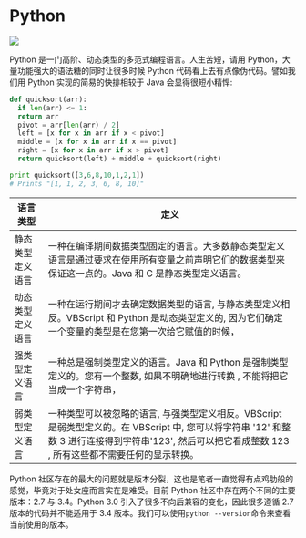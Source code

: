 # Python

![](https://realpython.com/learn/python-first-steps/images/pythonlogo.jpg)

Python 是一门高阶、动态类型的多范式编程语言。人生苦短，请用 Python，大量功能强大的语法糖的同时让很多时候 Python 代码看上去有点像伪代码。譬如我们用 Python 实现的简易的快排相较于 Java 会显得很短小精悍:

```py
def quicksort(arr):
  if len(arr) <= 1:
  return arr
  pivot = arr[len(arr) / 2]
  left = [x for x in arr if x < pivot]
  middle = [x for x in arr if x == pivot]
  right = [x for x in arr if x > pivot]
  return quicksort(left) + middle + quicksort(right)

print quicksort([3,6,8,10,1,2,1])
# Prints "[1, 1, 2, 3, 6, 8, 10]"
```

| 语言类型         | 定义                                                                                                                                                                                                   |
| ---------------- | ------------------------------------------------------------------------------------------------------------------------------------------------------------------------------------------------------ |
| 静态类型定义语言 | 一种在编译期间数据类型固定的语言。大多数静态类型定义语言是通过要求在使用所有变量之前声明它们的数据类型来保证这一点的。Java 和 C 是静态类型定义语言。                                                 |
| 动态类型定义语言 | 一种在运行期间才去确定数据类型的语言, 与静态类型定义相反。VBScript 和 Python 是动态类型定义的, 因为它们确定一个变量的类型是在您第一次给它赋值的时候，                                              |
| 强类型定义语言   | 一种总是强制类型定义的语言。Java 和 Python 是强制类型定义的。您有一个整数, 如果不明确地进行转换 , 不能将把它当成一个字符串，                                                                       |
| 弱类型定义语言   | 一种类型可以被忽略的语言, 与强类型定义相反。VBScript 是弱类型定义的。在 VBScript 中, 您可以将字符串 '12' 和整数 3 进行连接得到字符串'123', 然后可以把它看成整数 123 , 所有这些都不需要任何的显示转换。|

Python 社区存在的最大的问题就是版本分裂，这也是笔者一直觉得有点鸡肋般的感觉，毕竟对于处女座而言实在是难受。目前 Python 社区中存在两个不同的主要版本：2.7 与 3.4。Python 3.0 引入了很多不向后兼容的变化，因此很多遵循 2.7 版本的代码并不能适用于 3.4 版本。我们可以使用`python --version`命令来查看当前使用的版本。

